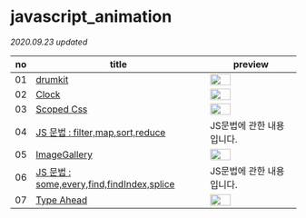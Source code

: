 # javascript_animation

*2020.09.23 updated*

no | title | preview 
---- | ---- | ---- 
01 | <a href="https://github.com/KumJungMin/javascript_animation-/blob/master/01.drumkit/drum_desc.md"> drumkit </a> | <img width="50%" src="https://j.gifs.com/jZ153z.gif"/>
02 | <a href="https://github.com/KumJungMin/javascript_animation/blob/master/02.JSCLOCK/clock_desc.md"> Clock </a> |  <img width="50%" src="https://j.gifs.com/71RMoB.gif"/>
03 | <a href="https://github.com/KumJungMin/javascript_animation/blob/master/03.csstest/css_desc.md">Scoped Css</a> |  <img width="50%" src="https://j.gifs.com/nx1lM5.gif"/>
04 | <a href="https://github.com/KumJungMin/javascript_animation/blob/master/04.JSArray/array1.md">JS 문법 : filter,map,sort,reduce</a> |  JS문법에 관한 내용입니다.
05 | <a href="https://github.com/KumJungMin/javascript_animation/blob/master/05.imageGallery/imageGallery.md">ImageGallery</a> |  <img width="50%" src="./05.imageGallery/gif.gif"/>
06 | <a href="https://github.com/KumJungMin/javascript_animation/blob/master/06.JSArray2/array2.md">JS 문법 : some,every,find,findIndex,splice</a> | JS문법에 관한 내용입니다.
07 | <a href="https://github.com/KumJungMin/javascript_animation/blob/master/07.TypeAhead/TypeAhead.md">Type Ahead</a> |  <img width="50%" src="https://j.gifs.com/QnMoAM.gif"/>




